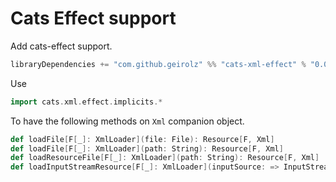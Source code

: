 # Cats Effect support

Add cats-effect support.

```sbt
libraryDependencies += "com.github.geirolz" %% "cats-xml-effect" % "0.0.12"
```     

Use 
```scala
import cats.xml.effect.implicits.*
```

To have the following methods on `Xml` companion object.
```scala
def loadFile[F[_]: XmlLoader](file: File): Resource[F, Xml]
def loadFile[F[_]: XmlLoader](path: String): Resource[F, Xml]
def loadResourceFile[F[_]: XmlLoader](path: String): Resource[F, Xml]
def loadInputStreamResource[F[_]: XmlLoader](inputSource: => InputStream): Resource[F, Xml] 
```
